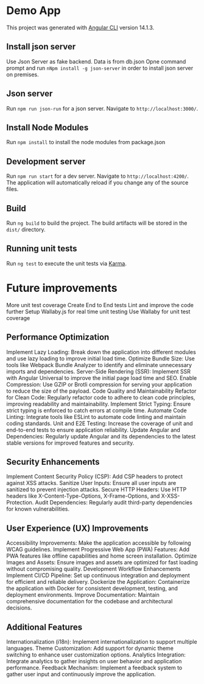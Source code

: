 # Demo App

This project was generated with [Angular CLI](https://github.com/angular/angular-cli) version 14.1.3.

## Install json server
Use Json Server as fake backend. Data is from db.json
Opne command prompt and run `nNpm install -g json-server` in order to install json server on premises.


## Json server

Run `npm run json-run` for a json server. Navigate to `http://localhost:3000/`.


## Install Node Modules

Run `npm install` to install the node modules from package.json

## Development server

Run `npm run start` for a dev server. Navigate to `http://localhost:4200/`. The application will automatically reload if you change any of the source files.

## Build

Run `ng build` to build the project. The build artifacts will be stored in the `dist/` directory.

## Running unit tests

Run `ng test` to execute the unit tests via [Karma](https://karma-runner.github.io).


# Future improvements
More unit test coverage
Create End to End tests
Lint and improve the code further
Setup Wallaby.js for real time unit testing
Use Wallaby for unit test coverage


## Performance Optimization
Implement Lazy Loading: Break down the application into different modules and use lazy loading to improve initial load time.
Optimize Bundle Size: Use tools like Webpack Bundle Analyzer to identify and eliminate unnecessary imports and dependencies.
Server-Side Rendering (SSR): Implement SSR with Angular Universal to improve the initial page load time and SEO.
Enable Compression: Use GZIP or Brotli compression for serving your application to reduce the size of the payload.
Code Quality and Maintainability
Refactor for Clean Code: Regularly refactor code to adhere to clean code principles, improving readability and maintainability.
Implement Strict Typing: Ensure strict typing is enforced to catch errors at compile time.
Automate Code Linting: Integrate tools like ESLint to automate code linting and maintain coding standards.
Unit and E2E Testing: Increase the coverage of unit and end-to-end tests to ensure application reliability.
Update Angular and Dependencies: Regularly update Angular and its dependencies to the latest stable versions for improved features and security.

## Security Enhancements
Implement Content Security Policy (CSP): Add CSP headers to protect against XSS attacks.
Sanitize User Inputs: Ensure all user inputs are sanitized to prevent injection attacks.
Secure HTTP Headers: Use HTTP headers like X-Content-Type-Options, X-Frame-Options, and X-XSS-Protection.
Audit Dependencies: Regularly audit third-party dependencies for known vulnerabilities.

## User Experience (UX) Improvements
Accessibility Improvements: Make the application accessible by following WCAG guidelines.
Implement Progressive Web App (PWA) Features: Add PWA features like offline capabilities and home screen installation.
Optimize Images and Assets: Ensure images and assets are optimized for fast loading without compromising quality.
Development Workflow Enhancements
Implement CI/CD Pipeline: Set up continuous integration and deployment for efficient and reliable delivery.
Dockerize the Application: Containerize the application with Docker for consistent development, testing, and deployment environments.
Improve Documentation: Maintain comprehensive documentation for the codebase and architectural decisions.

## Additional Features
Internationalization (i18n): Implement internationalization to support multiple languages.
Theme Customization: Add support for dynamic theme switching to enhance user customization options.
Analytics Integration: Integrate analytics to gather insights on user behavior and application performance.
Feedback Mechanism: Implement a feedback system to gather user input and continuously improve the application.
